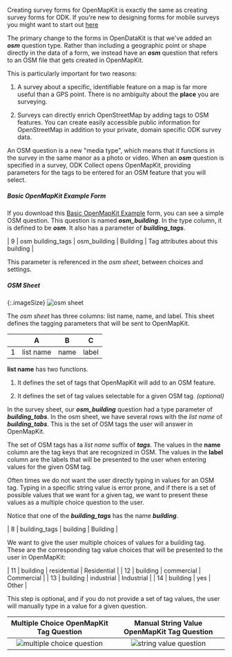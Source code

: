 Creating survey forms for OpenMapKit is exactly the same as creating survey forms for ODK. If you're new to designing forms for mobile surveys you might want to start out [here](https://opendatakit.org/help/form-design/)

The primary change to the forms in OpenDataKit is that we've added an **_osm_** question type. Rather than including a geographic point or shape directly in the data of a form, we instead have an **_osm_** question that refers to an OSM file that gets created in OpenMapKit.

This is particularly important for two reasons:

1. A survey about a specific, identifiable feature on a map is far more useful than a GPS point. There is no ambiguity about the __place__ you are surveying.

2. Surveys can directly enrich OpenStreetMap by adding tags to OSM features. You can create easily accessible public information for OpenStreetMap in addition to your private, domain specific ODK survey data.

An OSM question is a new "media type", which means that it functions in the survey in the same manor as a photo or video. When an **_osm_** question is specified in a survey, ODK Collect opens OpenMapKit, providing parameters for the tags to be entered for an OSM feature that you will select.


##### Basic OpenMapKit Example Form


If you download this [Basic OpenMapKit Example](http://openmapkit.org/downloads/XLSForms/example_basic.xlsx) form, you can see a simple OSM question. This question is named **_osm_building_**. In the type column, it is defined to be **_osm_**. It also has a parameter of **_building_tags_**.

| 9 | osm building_tags | osm_building | Building | Tag attributes about this building |



This parameter is referenced in the _osm sheet_, between choices and settings.

##### OSM Sheet



{:.imageSize}
![osm sheet](https://cloud.githubusercontent.com/assets/556367/7404929/9418893c-ee9f-11e4-9249-b684ff33e16a.png)

The _osm sheet_ has three columns: list name, name, and label. This sheet defines the tagging parameters that will be sent to OpenMapKit.

|   | A | B | C |
| -- |--- | --- | --- |
| 1 | list name | name | label |

__list name__ has two functions. 

1. It defines the set of tags that OpenMapKit will add to an OSM feature.

2. It defines the set of tag values selectable for a given OSM tag. _(optional)_

In the survey sheet, our **_osm_building_** question had a type parameter of **_building_tabs_**. In the osm sheet, we have several rows with the _list name_ of **_building_tabs_**. This is the set of OSM tags the user will answer in OpenMapKit.

The set of OSM tags has a _list name_ suffix of **_tags_**. The values in the __name__ column are the tag keys that are recognized in OSM. The values in the __label__ column are the labels that will be presented to the user when entering values for the given OSM tag.

Often times we do not want the user directly typing in values for an OSM tag. Typing in a specific string value is error prone, and if there is a set of possible values that we want for a given tag, we want to present these values as a multiple choice question to the user.

Notice that one of the **_building_tags_** has the name **_building_**.

| 8 | building_tags      | building | Building |

We want to give the user multiple choices of values for a building tag. These are the corresponding tag value choices that will be presented to the user in OpenMapKit:

| 11 | building | residential | Residential |
| 12 | building | commercial | Commercial |
| 13 | building | industrial | Industrial |
| 14 | building | yes | Other |

This step is optional, and if you do not provide a set of tag values, the user will manually type in a value for a given question.

Multiple Choice OpenMapKit Tag Question             |  Manual String Value OpenMapKit Tag Question
:-------------------------:|:-------------------------:
![multiple choice question](https://cloud.githubusercontent.com/assets/556367/7404896/31078528-ee9f-11e4-851f-a8943a66584b.png)  |  ![string value question](https://cloud.githubusercontent.com/assets/556367/7404898/37291566-ee9f-11e4-9f23-b5eee42bdfea.png)
